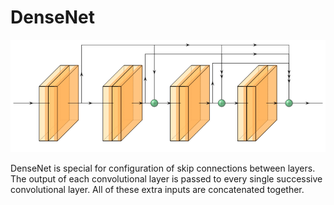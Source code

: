 # DenseNet

![DenseNet](../images/densenet.png)

DenseNet is special for configuration of skip connections between layers. The output of each convolutional layer is passed to every single successive convolutional layer. All of these extra inputs are concatenated together.
